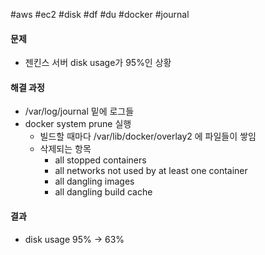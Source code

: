 #aws #ec2 #disk #df #du #docker #journal
#### 문제
- 젠킨스 서버 disk usage가 95%인 상황

#### 해결 과정
- /var/log/journal 밑에 로그들  
- docker system prune 실행
	- 빌드할 때마다 /var/lib/docker/overlay2 에 파일들이 쌓임 
	-  삭제되는 항목  
		- all stopped containers
		- all networks not used by at least one container
		- all dangling images
		- all dangling build cache
#### 결과
-  disk usage 95% -> 63%

